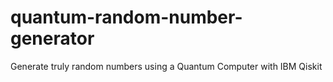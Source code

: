 # quantum-random-number-generator
Generate truly random numbers using a Quantum Computer with IBM Qiskit
